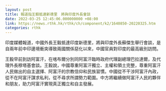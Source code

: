 ```yaml
---
layout: post
title: 報道指王毅抵達新德里　將與印度外長會談
date: 2022-03-25 12:45:06.000000000 +08:00
link: https://news.rthk.hk/rthk/ch/component/k2/1640850-20220325.htm
categories: rthk
---
```


印度媒體報道，中國外長王毅抵達印度新德里，將與印度外長蘇傑生舉行會談，是自兩年前中印邊境衝突導致兩國關係惡化以來，中國官員對印度的最高級別訪問。

王毅早前到訪阿富汗，在喀布爾分別同阿富汗臨時政府代理副總理巴拉達爾，及代理外長穆塔基會談。王毅說，中國尊重阿富汗獨立、主權和領土完整，尊重阿富汗人民做出的自主選擇、阿富汗的宗教信仰和民族習慣。中國從不干涉阿富汗內政，從不在阿富汗謀求私利，從不尋求所謂勢力範圍。中方將繼續做阿富汗人民的夥伴和朋友，助力阿富汗實現真正獨立和自主發展。
